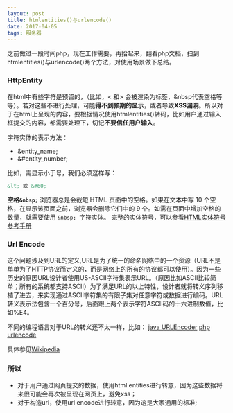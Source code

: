 ```yaml
---
layout: post
title: htmlentities()与urlencode()
date: 2017-04-05
tags: 服务器    
---
```

之前做过一段时间php，现在工作需要，再拾起来，翻看php文档，扫到htmlentities()与urlencode()两个方法，对使用场景做下总结。

### HttpEntity
在html中有些字符是预留的，（比如，< 和> 会被渲染为标签，&nbsp代表空格等等）。若对这些不进行处理，可能**得不到预期的显示**，或者导致**XSS漏洞**。所以对于在html上呈现的内容，要根据情况使用htmlentities()转码，比如用户通过输入框提交的内容，都需要处理下，切记**不要信任用户输入**。

字符实体的表示方法：
* &entity_name;
* &#entity_number;

比如，需显示小于号，我们必须这样写：
```html
&lt; 或 &#60;
```
**空格```&nbsp;```**
浏览器总是会截短 HTML 页面中的空格。如果在文本中写 10 个空格，在显示该页面之前，浏览器会删除它们中的 9 个。如需在页面中增加空格的数量，就需要使用 ```&nbsp; ```字符实体。
完整的实体符号，可以参看[HTML实体符号参考手册](http://www.w3school.com.cn/tags/html_ref_entities.html)

### Url Encode
这个问题涉及到URL的定义,URL是为了统一的命名网络中的一个资源（URL不是单单为了HTTP协议而定义的，而是网络上的所有的协议都可以使用）。因为一些历史的原因URL设计者使用US-ASCII字符集表示URL。（原因比如ASCII比较简单；所有的系统都支持ASCII）为了满足URL的以上特性，设计者就将转义序列移植了进去，来实现通过ASCII字符集的有限子集对任意字符或数据进行编码。URL转义表示法包含一个百分号，后面跟上两个表示字符ASCII码的十六进制数值，比如%E4。

不同的编程语言对于URL的转义还不太一样，比如：
[java URLEncoder](http://docs.oracle.com/javase/8/docs/api/java/net/URLEncoder.html)
[php urlencode](http://php.net/manual/zh/function.urlencode.php)

具体参见[Wikipedia](https://en.wikipedia.org/wiki/Percent-encoding)

### 所以
* 对于用户通过网页提交的数据，使用html entities进行转意，因为这些数据将来很可能会再次被呈现在网页上，避免xss；
* 对于构造url，使用url encode进行转意，因为这是大家通用的标准;